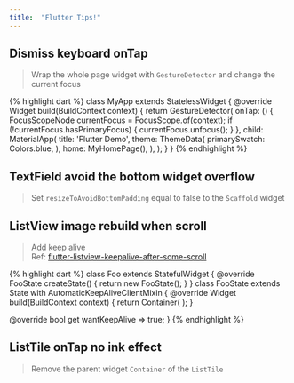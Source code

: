 ```yaml
---
title:  "Flutter Tips!"
---
```

## Dismiss keyboard onTap
> Wrap the whole page widget with `GestureDetector` and change the current focus

{% highlight dart %}
class MyApp extends StatelessWidget {
  @override
  Widget build(BuildContext context) {
    return GestureDetector(
      onTap: () {
        FocusScopeNode currentFocus = FocusScope.of(context);
         if (!currentFocus.hasPrimaryFocus) {
          currentFocus.unfocus();
        }
      },
      child: MaterialApp(
        title: 'Flutter Demo',
        theme: ThemeData(
          primarySwatch: Colors.blue,
        ),
        home: MyHomePage(),
      ),
    );
  }
}
{% endhighlight %}

## TextField avoid the bottom widget overflow
> Set `resizeToAvoidBottomPadding` equal to false to the `Scaffold` widget

## ListView image rebuild when scroll
> Add keep alive  
> Ref: [flutter-listview-keepalive-after-some-scroll](https://stackoverflow.com/questions/52541172/flutter-listview-keepalive-after-some-scroll)


{% highlight dart %}
class Foo extends StatefulWidget {
  @override
  FooState createState() {
    return new FooState();
  }
}
class FooState extends State<Foo> with AutomaticKeepAliveClientMixin {
  @override
  Widget build(BuildContext context) {
    return Container(
    );
  }

  @override
  bool get wantKeepAlive => true;
}
{% endhighlight %}

## ListTile onTap no ink effect
> Remove the parent widget `Container` of the `ListTile`
